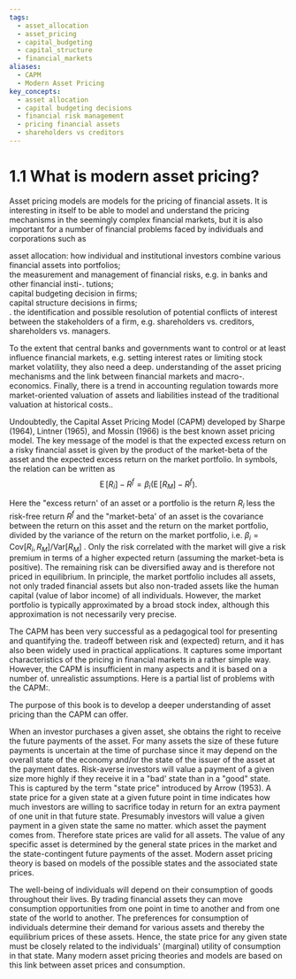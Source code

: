 ```yaml
---
tags:
  - asset_allocation
  - asset_pricing
  - capital_budgeting
  - capital_structure
  - financial_markets
aliases:
  - CAPM
  - Modern Asset Pricing
key_concepts:
  - asset allocation
  - capital budgeting decisions
  - financial risk management
  - pricing financial assets
  - shareholders vs creditors
---
```


# 1.1 What is modern asset pricing?  

Asset pricing models are models for the pricing of financial assets. It is interesting in itself to be able to model and understand the pricing mechanisms in the seemingly complex financial markets, but it is also important for a number of financial problems faced by individuals and corporations such as  

asset allocation: how individual and institutional investors combine various financial assets into portfolios;   
the measurement and management of financial risks, e.g. in banks and other financial insti-. tutions;   
capital budgeting decision in firms;   
capital structure decisions in firms;   
. the identification and possible resolution of potential conflicts of interest between the stakeholders of a firm, e.g. shareholders vs. creditors, shareholders vs. managers.  

To the extent that central banks and governments want to control or at least influence financial markets, e.g. setting interest rates or limiting stock market volatility, they also need a deep. understanding of the asset pricing mechanisms and the link between financial markets and macro-. economics. Finally, there is a trend in accounting regulation towards more market-oriented valuation of assets and liabilities instead of the traditional valuation at historical costs..  

Undoubtedly, the Capital Asset Pricing Model (CAPM) developed by Sharpe (1964), Lintner (1965), and Mossin (1966) is the best known asset pricing model. The key message of the model is that the expected excess return on a risky financial asset is given by the product of the market-beta of the asset and the expected excess return on the market portfolio. In symbols, the relation can be written as  
$$
\operatorname{E}[R_{i}]-R^{f}=\beta_{i}\left(\operatorname{E}[R_{M}]-R^{f}\right).
$$  

Here the "excess return' of an asset or a portfolio is the return $R_{i}$ less the risk-free return $R^{f}$ and the "market-beta' of an asset is the covariance between the return on this asset and the return on the market portfolio, divided by the variance of the return on the market portfolio, i.e. $\beta_{i}=\mathrm{Cov}[R_{i},R_{M}]/\mathrm{Var}[R_{M}]$ . Only the risk correlated with the market will give a risk premium in terms of a higher expected return (assuming the market-beta is positive). The remaining risk can be diversified away and is therefore not priced in equilibrium. In principle, the market portfolio includes all assets, not only traded financial assets but also non-traded assets like the human capital (value of labor income) of all individuals. However, the market portfolio is typically approximated by a broad stock index, although this approximation is not necessarily very precise.  

The CAPM has been very successful as a pedagogical tool for presenting and quantifying the. tradeoff between risk and (expected) return, and it has also been widely used in practical applications. It captures some important characteristics of the pricing in financial markets in a rather simple way. However, the CAPM is insufficient in many aspects and it is based on a number of. unrealistic assumptions. Here is a partial list of problems with the CAPM:.  

[^1]: The original CAPM is formulated and derived in a one-period world where assets and investors are only modeled over one common period. In applications, it is implicitly assumed that the CAPM repeats itself period by period which intuitively demands some sort of independence between the pricing mechanisms in different periods, which again requires the unrealistic assumption that the demand and supply of agents living for several periods are. the same in all periods..
[^2]: The CAPM is not designed for capturing variations in asset prices over time and cannot do SO.
[^3]: Typical derivations of the CAPM assume that all asset returns over the fixed period are. normally distributed. For assets with limited liability you cannot loose more than you have invested so the rate of return cannot be lower than. $-100\%$ , which is inconsistent with the normal distribution that associates a positive probability to any return between. $-\infty$ and $+\infty$ . Empirical studies show that for many assets the normal distribution is not even a good approximation of the return distribution..
[^4]: The true market portfolio contains many unobservable assets so how should you find the expected return and variance on the market portfolio and its covariances with all individual assets?
[^5]: The CAPM is really quite unsuccessful in explaining empirical asset returns. Differences in market-betas cannot explain observed differences in average returns of stocks..
[^6]: The CAPM is not a full asset pricing model in the sense that it does not say anything. about what the return on the risk-free asset or the expected return on the market portfolio should be. And it does not offer any insight into the links between financial markets and macroeconomic variables like consumption, production, and inflation/War%20Economies%20and%20Hyperinflation.md)..

The purpose of this book is to develop a deeper understanding of asset pricing than the CAPM can offer.  

When an investor purchases a given asset, she obtains the right to receive the future payments of the asset. For many assets the size of these future payments is uncertain at the time of purchase since it may depend on the overall state of the economy and/or the state of the issuer of the asset at the payment dates. Risk-averse investors will value a payment of a given size more highly if they receive it in a "bad' state than in a "good" state. This is captured by the term "state price" introduced by Arrow (1953). A state price for a given state at a given future point in time indicates how much investors are willing to sacrifice today in return for an extra payment of one unit in that future state. Presumably investors will value a given payment in a given state the same no matter. which asset the payment comes from. Therefore state prices are valid for all assets. The value of any specific asset is determined by the general state prices in the market and the state-contingent future payments of the asset. Modern asset pricing theory is based on models of the possible states and the associated state prices.  

The well-being of individuals will depend on their consumption of goods throughout their lives. By trading financial assets they can move consumption opportunities from one point in time to another and from one state of the world to another. The preferences for consumption of individuals determine their demand for various assets and thereby the equilibrium prices of these assets. Hence, the state price for any given state must be closely related to the individuals' (marginal) utility of consumption in that state. Many modern asset pricing theories and models are based on this link between asset prices and consumption.
